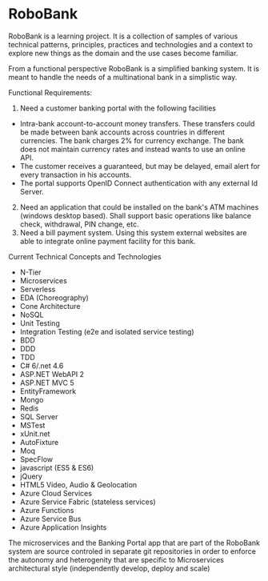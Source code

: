 # RoboBank
RoboBank is a learning project. It is a collection of samples of various technical patterns, principles, practices and technologies and a context to explore new things as the domain and the use cases become familiar.

From a functional perspective RoboBank is a simplified banking system. It is meant to handle the needs of a multinational bank in a simplistic way.

Functional Requirements:

1. Need a customer banking portal with the following facilities
 - Intra-bank account-to-account money transfers. These transfers could be made between bank accounts across countries in different currencies. The bank charges 2% for currency exchange. The bank does not maintain currency rates and instead wants to use an online API.
 - The customer receives a guaranteed, but may be delayed, email alert for every transaction in his accounts.
 - The portal supports OpenID Connect authentication with any external Id Server.
2. Need an application that could be installed on the bank's ATM machines (windows desktop based). Shall support basic operations like balance check, withdrawal, PIN change, etc.
3. Need a bill payment system. Using this system external websites are able to integrate online payment facility for this bank.

Current Technical Concepts and Technologies

-	N-Tier
-	Microservices
- Serverless
-	EDA (Choreography)
-	Cone Architecture
-	NoSQL
-	Unit Testing
-	Integration Testing (e2e and isolated service testing)
-	BDD
-	DDD
-	TDD
-	C# 6/.net 4.6
-	ASP.NET WebAPI 2
-	ASP.NET MVC 5
-	EntityFramework
-	Mongo
-	Redis
-	SQL Server
-	MSTest
- xUnit.net
-	AutoFixture
- Moq
-	SpecFlow
- javascript (ES5 & ES6)
- jQuery
- HTML5 Video, Audio & Geolocation
-	Azure Cloud Services
-	Azure Service Fabric (stateless services)
-	Azure Functions
-	Azure Service Bus
-	Azure Application Insights

The microservices and the Banking Portal app that are part of the RoboBank system are source controled in separate git repositories in order to enforce the autonomy and heterogenity that are specific to Microservices architectural style (independently develop, deploy and scale)